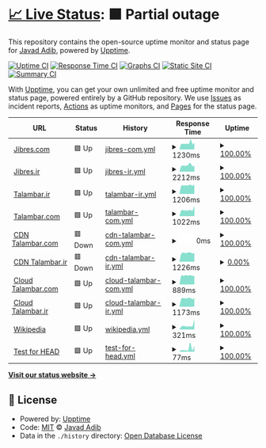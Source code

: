 # [📈 Live Status](https://demo.upptime.js.org): <!--live status--> **🟧 Partial outage**

This repository contains the open-source uptime monitor and status page for [Javad Adib](https://MrAdib.com), powered by [Upptime](https://github.com/upptime/upptime).

[![Uptime CI](https://github.com/MrJavadAdib/upptime/workflows/Uptime%20CI/badge.svg)](https://github.com/MrJavadAdib/upptime/actions?query=workflow%3A%22Uptime+CI%22)
[![Response Time CI](https://github.com/MrJavadAdib/upptime/workflows/Response%20Time%20CI/badge.svg)](https://github.com/MrJavadAdib/upptime/actions?query=workflow%3A%22Response+Time+CI%22)
[![Graphs CI](https://github.com/MrJavadAdib/upptime/workflows/Graphs%20CI/badge.svg)](https://github.com/MrJavadAdib/upptime/actions?query=workflow%3A%22Graphs+CI%22)
[![Static Site CI](https://github.com/MrJavadAdib/upptime/workflows/Static%20Site%20CI/badge.svg)](https://github.com/MrJavadAdib/upptime/actions?query=workflow%3A%22Static+Site+CI%22)
[![Summary CI](https://github.com/MrJavadAdib/upptime/workflows/Summary%20CI/badge.svg)](https://github.com/MrJavadAdib/upptime/actions?query=workflow%3A%22Summary+CI%22)

With [Upptime](https://upptime.js.org), you can get your own unlimited and free uptime monitor and status page, powered entirely by a GitHub repository. We use [Issues](https://github.com/MrJavadAdib/upptime/issues) as incident reports, [Actions](https://github.com/MrJavadAdib/upptime/actions) as uptime monitors, and [Pages](https://demo.upptime.js.org) for the status page.

<!--start: status pages-->
<!-- This summary is generated by Upptime (https://github.com/upptime/upptime) -->
<!-- Do not edit this manually, your changes will be overwritten -->
<!-- prettier-ignore -->
| URL | Status | History | Response Time | Uptime |
| --- | ------ | ------- | ------------- | ------ |
| <img alt="" src="https://favicons.githubusercontent.com/jibres.com" height="13"> [Jibres.com](https://jibres.com) | 🟩 Up | [jibres-com.yml](https://github.com/MrJavadAdib/upptime/commits/HEAD/history/jibres-com.yml) | <details><summary><img alt="Response time graph" src="./graphs/jibres-com/response-time-week.png" height="20"> 1230ms</summary><br><a href="https://demo.upptime.js.org/history/jibres-com"><img alt="Response time 969" src="https://img.shields.io/endpoint?url=https%3A%2F%2Fraw.githubusercontent.com%2FMrJavadAdib%2Fupptime%2FHEAD%2Fapi%2Fjibres-com%2Fresponse-time.json"></a><br><a href="https://demo.upptime.js.org/history/jibres-com"><img alt="24-hour response time 1278" src="https://img.shields.io/endpoint?url=https%3A%2F%2Fraw.githubusercontent.com%2FMrJavadAdib%2Fupptime%2FHEAD%2Fapi%2Fjibres-com%2Fresponse-time-day.json"></a><br><a href="https://demo.upptime.js.org/history/jibres-com"><img alt="7-day response time 1230" src="https://img.shields.io/endpoint?url=https%3A%2F%2Fraw.githubusercontent.com%2FMrJavadAdib%2Fupptime%2FHEAD%2Fapi%2Fjibres-com%2Fresponse-time-week.json"></a><br><a href="https://demo.upptime.js.org/history/jibres-com"><img alt="30-day response time 1119" src="https://img.shields.io/endpoint?url=https%3A%2F%2Fraw.githubusercontent.com%2FMrJavadAdib%2Fupptime%2FHEAD%2Fapi%2Fjibres-com%2Fresponse-time-month.json"></a><br><a href="https://demo.upptime.js.org/history/jibres-com"><img alt="1-year response time 969" src="https://img.shields.io/endpoint?url=https%3A%2F%2Fraw.githubusercontent.com%2FMrJavadAdib%2Fupptime%2FHEAD%2Fapi%2Fjibres-com%2Fresponse-time-year.json"></a></details> | <details><summary><a href="https://demo.upptime.js.org/history/jibres-com">100.00%</a></summary><a href="https://demo.upptime.js.org/history/jibres-com"><img alt="All-time uptime 99.95%" src="https://img.shields.io/endpoint?url=https%3A%2F%2Fraw.githubusercontent.com%2FMrJavadAdib%2Fupptime%2FHEAD%2Fapi%2Fjibres-com%2Fuptime.json"></a><br><a href="https://demo.upptime.js.org/history/jibres-com"><img alt="24-hour uptime 100.00%" src="https://img.shields.io/endpoint?url=https%3A%2F%2Fraw.githubusercontent.com%2FMrJavadAdib%2Fupptime%2FHEAD%2Fapi%2Fjibres-com%2Fuptime-day.json"></a><br><a href="https://demo.upptime.js.org/history/jibres-com"><img alt="7-day uptime 100.00%" src="https://img.shields.io/endpoint?url=https%3A%2F%2Fraw.githubusercontent.com%2FMrJavadAdib%2Fupptime%2FHEAD%2Fapi%2Fjibres-com%2Fuptime-week.json"></a><br><a href="https://demo.upptime.js.org/history/jibres-com"><img alt="30-day uptime 99.91%" src="https://img.shields.io/endpoint?url=https%3A%2F%2Fraw.githubusercontent.com%2FMrJavadAdib%2Fupptime%2FHEAD%2Fapi%2Fjibres-com%2Fuptime-month.json"></a><br><a href="https://demo.upptime.js.org/history/jibres-com"><img alt="1-year uptime 99.95%" src="https://img.shields.io/endpoint?url=https%3A%2F%2Fraw.githubusercontent.com%2FMrJavadAdib%2Fupptime%2FHEAD%2Fapi%2Fjibres-com%2Fuptime-year.json"></a></details>
| <img alt="" src="https://favicons.githubusercontent.com/jibres.ir" height="13"> [Jibres.ir](https://jibres.ir) | 🟩 Up | [jibres-ir.yml](https://github.com/MrJavadAdib/upptime/commits/HEAD/history/jibres-ir.yml) | <details><summary><img alt="Response time graph" src="./graphs/jibres-ir/response-time-week.png" height="20"> 2212ms</summary><br><a href="https://demo.upptime.js.org/history/jibres-ir"><img alt="Response time 1867" src="https://img.shields.io/endpoint?url=https%3A%2F%2Fraw.githubusercontent.com%2FMrJavadAdib%2Fupptime%2FHEAD%2Fapi%2Fjibres-ir%2Fresponse-time.json"></a><br><a href="https://demo.upptime.js.org/history/jibres-ir"><img alt="24-hour response time 2042" src="https://img.shields.io/endpoint?url=https%3A%2F%2Fraw.githubusercontent.com%2FMrJavadAdib%2Fupptime%2FHEAD%2Fapi%2Fjibres-ir%2Fresponse-time-day.json"></a><br><a href="https://demo.upptime.js.org/history/jibres-ir"><img alt="7-day response time 2212" src="https://img.shields.io/endpoint?url=https%3A%2F%2Fraw.githubusercontent.com%2FMrJavadAdib%2Fupptime%2FHEAD%2Fapi%2Fjibres-ir%2Fresponse-time-week.json"></a><br><a href="https://demo.upptime.js.org/history/jibres-ir"><img alt="30-day response time 2022" src="https://img.shields.io/endpoint?url=https%3A%2F%2Fraw.githubusercontent.com%2FMrJavadAdib%2Fupptime%2FHEAD%2Fapi%2Fjibres-ir%2Fresponse-time-month.json"></a><br><a href="https://demo.upptime.js.org/history/jibres-ir"><img alt="1-year response time 1867" src="https://img.shields.io/endpoint?url=https%3A%2F%2Fraw.githubusercontent.com%2FMrJavadAdib%2Fupptime%2FHEAD%2Fapi%2Fjibres-ir%2Fresponse-time-year.json"></a></details> | <details><summary><a href="https://demo.upptime.js.org/history/jibres-ir">100.00%</a></summary><a href="https://demo.upptime.js.org/history/jibres-ir"><img alt="All-time uptime 99.75%" src="https://img.shields.io/endpoint?url=https%3A%2F%2Fraw.githubusercontent.com%2FMrJavadAdib%2Fupptime%2FHEAD%2Fapi%2Fjibres-ir%2Fuptime.json"></a><br><a href="https://demo.upptime.js.org/history/jibres-ir"><img alt="24-hour uptime 100.00%" src="https://img.shields.io/endpoint?url=https%3A%2F%2Fraw.githubusercontent.com%2FMrJavadAdib%2Fupptime%2FHEAD%2Fapi%2Fjibres-ir%2Fuptime-day.json"></a><br><a href="https://demo.upptime.js.org/history/jibres-ir"><img alt="7-day uptime 100.00%" src="https://img.shields.io/endpoint?url=https%3A%2F%2Fraw.githubusercontent.com%2FMrJavadAdib%2Fupptime%2FHEAD%2Fapi%2Fjibres-ir%2Fuptime-week.json"></a><br><a href="https://demo.upptime.js.org/history/jibres-ir"><img alt="30-day uptime 99.86%" src="https://img.shields.io/endpoint?url=https%3A%2F%2Fraw.githubusercontent.com%2FMrJavadAdib%2Fupptime%2FHEAD%2Fapi%2Fjibres-ir%2Fuptime-month.json"></a><br><a href="https://demo.upptime.js.org/history/jibres-ir"><img alt="1-year uptime 99.75%" src="https://img.shields.io/endpoint?url=https%3A%2F%2Fraw.githubusercontent.com%2FMrJavadAdib%2Fupptime%2FHEAD%2Fapi%2Fjibres-ir%2Fuptime-year.json"></a></details>
| <img alt="" src="https://favicons.githubusercontent.com/talambar.ir" height="13"> [Talambar.ir](https://talambar.ir) | 🟩 Up | [talambar-ir.yml](https://github.com/MrJavadAdib/upptime/commits/HEAD/history/talambar-ir.yml) | <details><summary><img alt="Response time graph" src="./graphs/talambar-ir/response-time-week.png" height="20"> 1206ms</summary><br><a href="https://demo.upptime.js.org/history/talambar-ir"><img alt="Response time 1283" src="https://img.shields.io/endpoint?url=https%3A%2F%2Fraw.githubusercontent.com%2FMrJavadAdib%2Fupptime%2FHEAD%2Fapi%2Ftalambar-ir%2Fresponse-time.json"></a><br><a href="https://demo.upptime.js.org/history/talambar-ir"><img alt="24-hour response time 1282" src="https://img.shields.io/endpoint?url=https%3A%2F%2Fraw.githubusercontent.com%2FMrJavadAdib%2Fupptime%2FHEAD%2Fapi%2Ftalambar-ir%2Fresponse-time-day.json"></a><br><a href="https://demo.upptime.js.org/history/talambar-ir"><img alt="7-day response time 1206" src="https://img.shields.io/endpoint?url=https%3A%2F%2Fraw.githubusercontent.com%2FMrJavadAdib%2Fupptime%2FHEAD%2Fapi%2Ftalambar-ir%2Fresponse-time-week.json"></a><br><a href="https://demo.upptime.js.org/history/talambar-ir"><img alt="30-day response time 1310" src="https://img.shields.io/endpoint?url=https%3A%2F%2Fraw.githubusercontent.com%2FMrJavadAdib%2Fupptime%2FHEAD%2Fapi%2Ftalambar-ir%2Fresponse-time-month.json"></a><br><a href="https://demo.upptime.js.org/history/talambar-ir"><img alt="1-year response time 1283" src="https://img.shields.io/endpoint?url=https%3A%2F%2Fraw.githubusercontent.com%2FMrJavadAdib%2Fupptime%2FHEAD%2Fapi%2Ftalambar-ir%2Fresponse-time-year.json"></a></details> | <details><summary><a href="https://demo.upptime.js.org/history/talambar-ir">100.00%</a></summary><a href="https://demo.upptime.js.org/history/talambar-ir"><img alt="All-time uptime 99.79%" src="https://img.shields.io/endpoint?url=https%3A%2F%2Fraw.githubusercontent.com%2FMrJavadAdib%2Fupptime%2FHEAD%2Fapi%2Ftalambar-ir%2Fuptime.json"></a><br><a href="https://demo.upptime.js.org/history/talambar-ir"><img alt="24-hour uptime 100.00%" src="https://img.shields.io/endpoint?url=https%3A%2F%2Fraw.githubusercontent.com%2FMrJavadAdib%2Fupptime%2FHEAD%2Fapi%2Ftalambar-ir%2Fuptime-day.json"></a><br><a href="https://demo.upptime.js.org/history/talambar-ir"><img alt="7-day uptime 100.00%" src="https://img.shields.io/endpoint?url=https%3A%2F%2Fraw.githubusercontent.com%2FMrJavadAdib%2Fupptime%2FHEAD%2Fapi%2Ftalambar-ir%2Fuptime-week.json"></a><br><a href="https://demo.upptime.js.org/history/talambar-ir"><img alt="30-day uptime 99.87%" src="https://img.shields.io/endpoint?url=https%3A%2F%2Fraw.githubusercontent.com%2FMrJavadAdib%2Fupptime%2FHEAD%2Fapi%2Ftalambar-ir%2Fuptime-month.json"></a><br><a href="https://demo.upptime.js.org/history/talambar-ir"><img alt="1-year uptime 99.79%" src="https://img.shields.io/endpoint?url=https%3A%2F%2Fraw.githubusercontent.com%2FMrJavadAdib%2Fupptime%2FHEAD%2Fapi%2Ftalambar-ir%2Fuptime-year.json"></a></details>
| <img alt="" src="https://favicons.githubusercontent.com/talambar.com" height="13"> [Talambar.com](https://talambar.com) | 🟩 Up | [talambar-com.yml](https://github.com/MrJavadAdib/upptime/commits/HEAD/history/talambar-com.yml) | <details><summary><img alt="Response time graph" src="./graphs/talambar-com/response-time-week.png" height="20"> 1022ms</summary><br><a href="https://demo.upptime.js.org/history/talambar-com"><img alt="Response time 804" src="https://img.shields.io/endpoint?url=https%3A%2F%2Fraw.githubusercontent.com%2FMrJavadAdib%2Fupptime%2FHEAD%2Fapi%2Ftalambar-com%2Fresponse-time.json"></a><br><a href="https://demo.upptime.js.org/history/talambar-com"><img alt="24-hour response time 1580" src="https://img.shields.io/endpoint?url=https%3A%2F%2Fraw.githubusercontent.com%2FMrJavadAdib%2Fupptime%2FHEAD%2Fapi%2Ftalambar-com%2Fresponse-time-day.json"></a><br><a href="https://demo.upptime.js.org/history/talambar-com"><img alt="7-day response time 1022" src="https://img.shields.io/endpoint?url=https%3A%2F%2Fraw.githubusercontent.com%2FMrJavadAdib%2Fupptime%2FHEAD%2Fapi%2Ftalambar-com%2Fresponse-time-week.json"></a><br><a href="https://demo.upptime.js.org/history/talambar-com"><img alt="30-day response time 947" src="https://img.shields.io/endpoint?url=https%3A%2F%2Fraw.githubusercontent.com%2FMrJavadAdib%2Fupptime%2FHEAD%2Fapi%2Ftalambar-com%2Fresponse-time-month.json"></a><br><a href="https://demo.upptime.js.org/history/talambar-com"><img alt="1-year response time 804" src="https://img.shields.io/endpoint?url=https%3A%2F%2Fraw.githubusercontent.com%2FMrJavadAdib%2Fupptime%2FHEAD%2Fapi%2Ftalambar-com%2Fresponse-time-year.json"></a></details> | <details><summary><a href="https://demo.upptime.js.org/history/talambar-com">100.00%</a></summary><a href="https://demo.upptime.js.org/history/talambar-com"><img alt="All-time uptime 99.97%" src="https://img.shields.io/endpoint?url=https%3A%2F%2Fraw.githubusercontent.com%2FMrJavadAdib%2Fupptime%2FHEAD%2Fapi%2Ftalambar-com%2Fuptime.json"></a><br><a href="https://demo.upptime.js.org/history/talambar-com"><img alt="24-hour uptime 100.00%" src="https://img.shields.io/endpoint?url=https%3A%2F%2Fraw.githubusercontent.com%2FMrJavadAdib%2Fupptime%2FHEAD%2Fapi%2Ftalambar-com%2Fuptime-day.json"></a><br><a href="https://demo.upptime.js.org/history/talambar-com"><img alt="7-day uptime 100.00%" src="https://img.shields.io/endpoint?url=https%3A%2F%2Fraw.githubusercontent.com%2FMrJavadAdib%2Fupptime%2FHEAD%2Fapi%2Ftalambar-com%2Fuptime-week.json"></a><br><a href="https://demo.upptime.js.org/history/talambar-com"><img alt="30-day uptime 99.92%" src="https://img.shields.io/endpoint?url=https%3A%2F%2Fraw.githubusercontent.com%2FMrJavadAdib%2Fupptime%2FHEAD%2Fapi%2Ftalambar-com%2Fuptime-month.json"></a><br><a href="https://demo.upptime.js.org/history/talambar-com"><img alt="1-year uptime 99.97%" src="https://img.shields.io/endpoint?url=https%3A%2F%2Fraw.githubusercontent.com%2FMrJavadAdib%2Fupptime%2FHEAD%2Fapi%2Ftalambar-com%2Fuptime-year.json"></a></details>
| <img alt="" src="https://favicons.githubusercontent.com/cdn.talambar.com" height="13"> [CDN Talambar.com](https://cdn.talambar.com) | 🟥 Down | [cdn-talambar-com.yml](https://github.com/MrJavadAdib/upptime/commits/HEAD/history/cdn-talambar-com.yml) | <details><summary><img alt="Response time graph" src="./graphs/cdn-talambar-com/response-time-week.png" height="20"> 0ms</summary><br><a href="https://demo.upptime.js.org/history/cdn-talambar-com"><img alt="Response time 566" src="https://img.shields.io/endpoint?url=https%3A%2F%2Fraw.githubusercontent.com%2FMrJavadAdib%2Fupptime%2FHEAD%2Fapi%2Fcdn-talambar-com%2Fresponse-time.json"></a><br><a href="https://demo.upptime.js.org/history/cdn-talambar-com"><img alt="24-hour response time 0" src="https://img.shields.io/endpoint?url=https%3A%2F%2Fraw.githubusercontent.com%2FMrJavadAdib%2Fupptime%2FHEAD%2Fapi%2Fcdn-talambar-com%2Fresponse-time-day.json"></a><br><a href="https://demo.upptime.js.org/history/cdn-talambar-com"><img alt="7-day response time 0" src="https://img.shields.io/endpoint?url=https%3A%2F%2Fraw.githubusercontent.com%2FMrJavadAdib%2Fupptime%2FHEAD%2Fapi%2Fcdn-talambar-com%2Fresponse-time-week.json"></a><br><a href="https://demo.upptime.js.org/history/cdn-talambar-com"><img alt="30-day response time 0" src="https://img.shields.io/endpoint?url=https%3A%2F%2Fraw.githubusercontent.com%2FMrJavadAdib%2Fupptime%2FHEAD%2Fapi%2Fcdn-talambar-com%2Fresponse-time-month.json"></a><br><a href="https://demo.upptime.js.org/history/cdn-talambar-com"><img alt="1-year response time 566" src="https://img.shields.io/endpoint?url=https%3A%2F%2Fraw.githubusercontent.com%2FMrJavadAdib%2Fupptime%2FHEAD%2Fapi%2Fcdn-talambar-com%2Fresponse-time-year.json"></a></details> | <details><summary><a href="https://demo.upptime.js.org/history/cdn-talambar-com">100.00%</a></summary><a href="https://demo.upptime.js.org/history/cdn-talambar-com"><img alt="All-time uptime 100.00%" src="https://img.shields.io/endpoint?url=https%3A%2F%2Fraw.githubusercontent.com%2FMrJavadAdib%2Fupptime%2FHEAD%2Fapi%2Fcdn-talambar-com%2Fuptime.json"></a><br><a href="https://demo.upptime.js.org/history/cdn-talambar-com"><img alt="24-hour uptime 100.00%" src="https://img.shields.io/endpoint?url=https%3A%2F%2Fraw.githubusercontent.com%2FMrJavadAdib%2Fupptime%2FHEAD%2Fapi%2Fcdn-talambar-com%2Fuptime-day.json"></a><br><a href="https://demo.upptime.js.org/history/cdn-talambar-com"><img alt="7-day uptime 100.00%" src="https://img.shields.io/endpoint?url=https%3A%2F%2Fraw.githubusercontent.com%2FMrJavadAdib%2Fupptime%2FHEAD%2Fapi%2Fcdn-talambar-com%2Fuptime-week.json"></a><br><a href="https://demo.upptime.js.org/history/cdn-talambar-com"><img alt="30-day uptime 100.00%" src="https://img.shields.io/endpoint?url=https%3A%2F%2Fraw.githubusercontent.com%2FMrJavadAdib%2Fupptime%2FHEAD%2Fapi%2Fcdn-talambar-com%2Fuptime-month.json"></a><br><a href="https://demo.upptime.js.org/history/cdn-talambar-com"><img alt="1-year uptime 100.00%" src="https://img.shields.io/endpoint?url=https%3A%2F%2Fraw.githubusercontent.com%2FMrJavadAdib%2Fupptime%2FHEAD%2Fapi%2Fcdn-talambar-com%2Fuptime-year.json"></a></details>
| <img alt="" src="https://favicons.githubusercontent.com/cdn.talambar.ir" height="13"> [CDN Talambar.ir](https://cdn.talambar.ir) | 🟥 Down | [cdn-talambar-ir.yml](https://github.com/MrJavadAdib/upptime/commits/HEAD/history/cdn-talambar-ir.yml) | <details><summary><img alt="Response time graph" src="./graphs/cdn-talambar-ir/response-time-week.png" height="20"> 1226ms</summary><br><a href="https://demo.upptime.js.org/history/cdn-talambar-ir"><img alt="Response time 1208" src="https://img.shields.io/endpoint?url=https%3A%2F%2Fraw.githubusercontent.com%2FMrJavadAdib%2Fupptime%2FHEAD%2Fapi%2Fcdn-talambar-ir%2Fresponse-time.json"></a><br><a href="https://demo.upptime.js.org/history/cdn-talambar-ir"><img alt="24-hour response time 1202" src="https://img.shields.io/endpoint?url=https%3A%2F%2Fraw.githubusercontent.com%2FMrJavadAdib%2Fupptime%2FHEAD%2Fapi%2Fcdn-talambar-ir%2Fresponse-time-day.json"></a><br><a href="https://demo.upptime.js.org/history/cdn-talambar-ir"><img alt="7-day response time 1226" src="https://img.shields.io/endpoint?url=https%3A%2F%2Fraw.githubusercontent.com%2FMrJavadAdib%2Fupptime%2FHEAD%2Fapi%2Fcdn-talambar-ir%2Fresponse-time-week.json"></a><br><a href="https://demo.upptime.js.org/history/cdn-talambar-ir"><img alt="30-day response time 1227" src="https://img.shields.io/endpoint?url=https%3A%2F%2Fraw.githubusercontent.com%2FMrJavadAdib%2Fupptime%2FHEAD%2Fapi%2Fcdn-talambar-ir%2Fresponse-time-month.json"></a><br><a href="https://demo.upptime.js.org/history/cdn-talambar-ir"><img alt="1-year response time 1208" src="https://img.shields.io/endpoint?url=https%3A%2F%2Fraw.githubusercontent.com%2FMrJavadAdib%2Fupptime%2FHEAD%2Fapi%2Fcdn-talambar-ir%2Fresponse-time-year.json"></a></details> | <details><summary><a href="https://demo.upptime.js.org/history/cdn-talambar-ir">0.00%</a></summary><a href="https://demo.upptime.js.org/history/cdn-talambar-ir"><img alt="All-time uptime 18.59%" src="https://img.shields.io/endpoint?url=https%3A%2F%2Fraw.githubusercontent.com%2FMrJavadAdib%2Fupptime%2FHEAD%2Fapi%2Fcdn-talambar-ir%2Fuptime.json"></a><br><a href="https://demo.upptime.js.org/history/cdn-talambar-ir"><img alt="24-hour uptime 0.00%" src="https://img.shields.io/endpoint?url=https%3A%2F%2Fraw.githubusercontent.com%2FMrJavadAdib%2Fupptime%2FHEAD%2Fapi%2Fcdn-talambar-ir%2Fuptime-day.json"></a><br><a href="https://demo.upptime.js.org/history/cdn-talambar-ir"><img alt="7-day uptime 0.00%" src="https://img.shields.io/endpoint?url=https%3A%2F%2Fraw.githubusercontent.com%2FMrJavadAdib%2Fupptime%2FHEAD%2Fapi%2Fcdn-talambar-ir%2Fuptime-week.json"></a><br><a href="https://demo.upptime.js.org/history/cdn-talambar-ir"><img alt="30-day uptime 0.00%" src="https://img.shields.io/endpoint?url=https%3A%2F%2Fraw.githubusercontent.com%2FMrJavadAdib%2Fupptime%2FHEAD%2Fapi%2Fcdn-talambar-ir%2Fuptime-month.json"></a><br><a href="https://demo.upptime.js.org/history/cdn-talambar-ir"><img alt="1-year uptime 18.59%" src="https://img.shields.io/endpoint?url=https%3A%2F%2Fraw.githubusercontent.com%2FMrJavadAdib%2Fupptime%2FHEAD%2Fapi%2Fcdn-talambar-ir%2Fuptime-year.json"></a></details>
| <img alt="" src="https://favicons.githubusercontent.com/cloud.talambar.com" height="13"> [Cloud Talambar.com](https://cloud.talambar.com) | 🟩 Up | [cloud-talambar-com.yml](https://github.com/MrJavadAdib/upptime/commits/HEAD/history/cloud-talambar-com.yml) | <details><summary><img alt="Response time graph" src="./graphs/cloud-talambar-com/response-time-week.png" height="20"> 889ms</summary><br><a href="https://demo.upptime.js.org/history/cloud-talambar-com"><img alt="Response time 878" src="https://img.shields.io/endpoint?url=https%3A%2F%2Fraw.githubusercontent.com%2FMrJavadAdib%2Fupptime%2FHEAD%2Fapi%2Fcloud-talambar-com%2Fresponse-time.json"></a><br><a href="https://demo.upptime.js.org/history/cloud-talambar-com"><img alt="24-hour response time 825" src="https://img.shields.io/endpoint?url=https%3A%2F%2Fraw.githubusercontent.com%2FMrJavadAdib%2Fupptime%2FHEAD%2Fapi%2Fcloud-talambar-com%2Fresponse-time-day.json"></a><br><a href="https://demo.upptime.js.org/history/cloud-talambar-com"><img alt="7-day response time 889" src="https://img.shields.io/endpoint?url=https%3A%2F%2Fraw.githubusercontent.com%2FMrJavadAdib%2Fupptime%2FHEAD%2Fapi%2Fcloud-talambar-com%2Fresponse-time-week.json"></a><br><a href="https://demo.upptime.js.org/history/cloud-talambar-com"><img alt="30-day response time 905" src="https://img.shields.io/endpoint?url=https%3A%2F%2Fraw.githubusercontent.com%2FMrJavadAdib%2Fupptime%2FHEAD%2Fapi%2Fcloud-talambar-com%2Fresponse-time-month.json"></a><br><a href="https://demo.upptime.js.org/history/cloud-talambar-com"><img alt="1-year response time 878" src="https://img.shields.io/endpoint?url=https%3A%2F%2Fraw.githubusercontent.com%2FMrJavadAdib%2Fupptime%2FHEAD%2Fapi%2Fcloud-talambar-com%2Fresponse-time-year.json"></a></details> | <details><summary><a href="https://demo.upptime.js.org/history/cloud-talambar-com">100.00%</a></summary><a href="https://demo.upptime.js.org/history/cloud-talambar-com"><img alt="All-time uptime 99.93%" src="https://img.shields.io/endpoint?url=https%3A%2F%2Fraw.githubusercontent.com%2FMrJavadAdib%2Fupptime%2FHEAD%2Fapi%2Fcloud-talambar-com%2Fuptime.json"></a><br><a href="https://demo.upptime.js.org/history/cloud-talambar-com"><img alt="24-hour uptime 100.00%" src="https://img.shields.io/endpoint?url=https%3A%2F%2Fraw.githubusercontent.com%2FMrJavadAdib%2Fupptime%2FHEAD%2Fapi%2Fcloud-talambar-com%2Fuptime-day.json"></a><br><a href="https://demo.upptime.js.org/history/cloud-talambar-com"><img alt="7-day uptime 100.00%" src="https://img.shields.io/endpoint?url=https%3A%2F%2Fraw.githubusercontent.com%2FMrJavadAdib%2Fupptime%2FHEAD%2Fapi%2Fcloud-talambar-com%2Fuptime-week.json"></a><br><a href="https://demo.upptime.js.org/history/cloud-talambar-com"><img alt="30-day uptime 99.92%" src="https://img.shields.io/endpoint?url=https%3A%2F%2Fraw.githubusercontent.com%2FMrJavadAdib%2Fupptime%2FHEAD%2Fapi%2Fcloud-talambar-com%2Fuptime-month.json"></a><br><a href="https://demo.upptime.js.org/history/cloud-talambar-com"><img alt="1-year uptime 99.93%" src="https://img.shields.io/endpoint?url=https%3A%2F%2Fraw.githubusercontent.com%2FMrJavadAdib%2Fupptime%2FHEAD%2Fapi%2Fcloud-talambar-com%2Fuptime-year.json"></a></details>
| <img alt="" src="https://favicons.githubusercontent.com/cloud.talambar.ir" height="13"> [Cloud Talambar.ir](https://cloud.talambar.ir) | 🟩 Up | [cloud-talambar-ir.yml](https://github.com/MrJavadAdib/upptime/commits/HEAD/history/cloud-talambar-ir.yml) | <details><summary><img alt="Response time graph" src="./graphs/cloud-talambar-ir/response-time-week.png" height="20"> 1173ms</summary><br><a href="https://demo.upptime.js.org/history/cloud-talambar-ir"><img alt="Response time 1248" src="https://img.shields.io/endpoint?url=https%3A%2F%2Fraw.githubusercontent.com%2FMrJavadAdib%2Fupptime%2FHEAD%2Fapi%2Fcloud-talambar-ir%2Fresponse-time.json"></a><br><a href="https://demo.upptime.js.org/history/cloud-talambar-ir"><img alt="24-hour response time 1195" src="https://img.shields.io/endpoint?url=https%3A%2F%2Fraw.githubusercontent.com%2FMrJavadAdib%2Fupptime%2FHEAD%2Fapi%2Fcloud-talambar-ir%2Fresponse-time-day.json"></a><br><a href="https://demo.upptime.js.org/history/cloud-talambar-ir"><img alt="7-day response time 1173" src="https://img.shields.io/endpoint?url=https%3A%2F%2Fraw.githubusercontent.com%2FMrJavadAdib%2Fupptime%2FHEAD%2Fapi%2Fcloud-talambar-ir%2Fresponse-time-week.json"></a><br><a href="https://demo.upptime.js.org/history/cloud-talambar-ir"><img alt="30-day response time 1225" src="https://img.shields.io/endpoint?url=https%3A%2F%2Fraw.githubusercontent.com%2FMrJavadAdib%2Fupptime%2FHEAD%2Fapi%2Fcloud-talambar-ir%2Fresponse-time-month.json"></a><br><a href="https://demo.upptime.js.org/history/cloud-talambar-ir"><img alt="1-year response time 1248" src="https://img.shields.io/endpoint?url=https%3A%2F%2Fraw.githubusercontent.com%2FMrJavadAdib%2Fupptime%2FHEAD%2Fapi%2Fcloud-talambar-ir%2Fresponse-time-year.json"></a></details> | <details><summary><a href="https://demo.upptime.js.org/history/cloud-talambar-ir">100.00%</a></summary><a href="https://demo.upptime.js.org/history/cloud-talambar-ir"><img alt="All-time uptime 99.91%" src="https://img.shields.io/endpoint?url=https%3A%2F%2Fraw.githubusercontent.com%2FMrJavadAdib%2Fupptime%2FHEAD%2Fapi%2Fcloud-talambar-ir%2Fuptime.json"></a><br><a href="https://demo.upptime.js.org/history/cloud-talambar-ir"><img alt="24-hour uptime 100.00%" src="https://img.shields.io/endpoint?url=https%3A%2F%2Fraw.githubusercontent.com%2FMrJavadAdib%2Fupptime%2FHEAD%2Fapi%2Fcloud-talambar-ir%2Fuptime-day.json"></a><br><a href="https://demo.upptime.js.org/history/cloud-talambar-ir"><img alt="7-day uptime 100.00%" src="https://img.shields.io/endpoint?url=https%3A%2F%2Fraw.githubusercontent.com%2FMrJavadAdib%2Fupptime%2FHEAD%2Fapi%2Fcloud-talambar-ir%2Fuptime-week.json"></a><br><a href="https://demo.upptime.js.org/history/cloud-talambar-ir"><img alt="30-day uptime 99.89%" src="https://img.shields.io/endpoint?url=https%3A%2F%2Fraw.githubusercontent.com%2FMrJavadAdib%2Fupptime%2FHEAD%2Fapi%2Fcloud-talambar-ir%2Fuptime-month.json"></a><br><a href="https://demo.upptime.js.org/history/cloud-talambar-ir"><img alt="1-year uptime 99.91%" src="https://img.shields.io/endpoint?url=https%3A%2F%2Fraw.githubusercontent.com%2FMrJavadAdib%2Fupptime%2FHEAD%2Fapi%2Fcloud-talambar-ir%2Fuptime-year.json"></a></details>
| <img alt="" src="https://favicons.githubusercontent.com/en.wikipedia.org" height="13"> [Wikipedia](https://en.wikipedia.org) | 🟩 Up | [wikipedia.yml](https://github.com/MrJavadAdib/upptime/commits/HEAD/history/wikipedia.yml) | <details><summary><img alt="Response time graph" src="./graphs/wikipedia/response-time-week.png" height="20"> 321ms</summary><br><a href="https://demo.upptime.js.org/history/wikipedia"><img alt="Response time 186" src="https://img.shields.io/endpoint?url=https%3A%2F%2Fraw.githubusercontent.com%2FMrJavadAdib%2Fupptime%2FHEAD%2Fapi%2Fwikipedia%2Fresponse-time.json"></a><br><a href="https://demo.upptime.js.org/history/wikipedia"><img alt="24-hour response time 787" src="https://img.shields.io/endpoint?url=https%3A%2F%2Fraw.githubusercontent.com%2FMrJavadAdib%2Fupptime%2FHEAD%2Fapi%2Fwikipedia%2Fresponse-time-day.json"></a><br><a href="https://demo.upptime.js.org/history/wikipedia"><img alt="7-day response time 321" src="https://img.shields.io/endpoint?url=https%3A%2F%2Fraw.githubusercontent.com%2FMrJavadAdib%2Fupptime%2FHEAD%2Fapi%2Fwikipedia%2Fresponse-time-week.json"></a><br><a href="https://demo.upptime.js.org/history/wikipedia"><img alt="30-day response time 244" src="https://img.shields.io/endpoint?url=https%3A%2F%2Fraw.githubusercontent.com%2FMrJavadAdib%2Fupptime%2FHEAD%2Fapi%2Fwikipedia%2Fresponse-time-month.json"></a><br><a href="https://demo.upptime.js.org/history/wikipedia"><img alt="1-year response time 186" src="https://img.shields.io/endpoint?url=https%3A%2F%2Fraw.githubusercontent.com%2FMrJavadAdib%2Fupptime%2FHEAD%2Fapi%2Fwikipedia%2Fresponse-time-year.json"></a></details> | <details><summary><a href="https://demo.upptime.js.org/history/wikipedia">100.00%</a></summary><a href="https://demo.upptime.js.org/history/wikipedia"><img alt="All-time uptime 100.00%" src="https://img.shields.io/endpoint?url=https%3A%2F%2Fraw.githubusercontent.com%2FMrJavadAdib%2Fupptime%2FHEAD%2Fapi%2Fwikipedia%2Fuptime.json"></a><br><a href="https://demo.upptime.js.org/history/wikipedia"><img alt="24-hour uptime 100.00%" src="https://img.shields.io/endpoint?url=https%3A%2F%2Fraw.githubusercontent.com%2FMrJavadAdib%2Fupptime%2FHEAD%2Fapi%2Fwikipedia%2Fuptime-day.json"></a><br><a href="https://demo.upptime.js.org/history/wikipedia"><img alt="7-day uptime 100.00%" src="https://img.shields.io/endpoint?url=https%3A%2F%2Fraw.githubusercontent.com%2FMrJavadAdib%2Fupptime%2FHEAD%2Fapi%2Fwikipedia%2Fuptime-week.json"></a><br><a href="https://demo.upptime.js.org/history/wikipedia"><img alt="30-day uptime 100.00%" src="https://img.shields.io/endpoint?url=https%3A%2F%2Fraw.githubusercontent.com%2FMrJavadAdib%2Fupptime%2FHEAD%2Fapi%2Fwikipedia%2Fuptime-month.json"></a><br><a href="https://demo.upptime.js.org/history/wikipedia"><img alt="1-year uptime 100.00%" src="https://img.shields.io/endpoint?url=https%3A%2F%2Fraw.githubusercontent.com%2FMrJavadAdib%2Fupptime%2FHEAD%2Fapi%2Fwikipedia%2Fuptime-year.json"></a></details>
| <img alt="" src="https://favicons.githubusercontent.com/www.google.com" height="13"> [Test for HEAD](https://www.google.com) | 🟩 Up | [test-for-head.yml](https://github.com/MrJavadAdib/upptime/commits/HEAD/history/test-for-head.yml) | <details><summary><img alt="Response time graph" src="./graphs/test-for-head/response-time-week.png" height="20"> 77ms</summary><br><a href="https://demo.upptime.js.org/history/test-for-head"><img alt="Response time 51" src="https://img.shields.io/endpoint?url=https%3A%2F%2Fraw.githubusercontent.com%2FMrJavadAdib%2Fupptime%2FHEAD%2Fapi%2Ftest-for-head%2Fresponse-time.json"></a><br><a href="https://demo.upptime.js.org/history/test-for-head"><img alt="24-hour response time 139" src="https://img.shields.io/endpoint?url=https%3A%2F%2Fraw.githubusercontent.com%2FMrJavadAdib%2Fupptime%2FHEAD%2Fapi%2Ftest-for-head%2Fresponse-time-day.json"></a><br><a href="https://demo.upptime.js.org/history/test-for-head"><img alt="7-day response time 77" src="https://img.shields.io/endpoint?url=https%3A%2F%2Fraw.githubusercontent.com%2FMrJavadAdib%2Fupptime%2FHEAD%2Fapi%2Ftest-for-head%2Fresponse-time-week.json"></a><br><a href="https://demo.upptime.js.org/history/test-for-head"><img alt="30-day response time 56" src="https://img.shields.io/endpoint?url=https%3A%2F%2Fraw.githubusercontent.com%2FMrJavadAdib%2Fupptime%2FHEAD%2Fapi%2Ftest-for-head%2Fresponse-time-month.json"></a><br><a href="https://demo.upptime.js.org/history/test-for-head"><img alt="1-year response time 51" src="https://img.shields.io/endpoint?url=https%3A%2F%2Fraw.githubusercontent.com%2FMrJavadAdib%2Fupptime%2FHEAD%2Fapi%2Ftest-for-head%2Fresponse-time-year.json"></a></details> | <details><summary><a href="https://demo.upptime.js.org/history/test-for-head">100.00%</a></summary><a href="https://demo.upptime.js.org/history/test-for-head"><img alt="All-time uptime 100.00%" src="https://img.shields.io/endpoint?url=https%3A%2F%2Fraw.githubusercontent.com%2FMrJavadAdib%2Fupptime%2FHEAD%2Fapi%2Ftest-for-head%2Fuptime.json"></a><br><a href="https://demo.upptime.js.org/history/test-for-head"><img alt="24-hour uptime 100.00%" src="https://img.shields.io/endpoint?url=https%3A%2F%2Fraw.githubusercontent.com%2FMrJavadAdib%2Fupptime%2FHEAD%2Fapi%2Ftest-for-head%2Fuptime-day.json"></a><br><a href="https://demo.upptime.js.org/history/test-for-head"><img alt="7-day uptime 100.00%" src="https://img.shields.io/endpoint?url=https%3A%2F%2Fraw.githubusercontent.com%2FMrJavadAdib%2Fupptime%2FHEAD%2Fapi%2Ftest-for-head%2Fuptime-week.json"></a><br><a href="https://demo.upptime.js.org/history/test-for-head"><img alt="30-day uptime 100.00%" src="https://img.shields.io/endpoint?url=https%3A%2F%2Fraw.githubusercontent.com%2FMrJavadAdib%2Fupptime%2FHEAD%2Fapi%2Ftest-for-head%2Fuptime-month.json"></a><br><a href="https://demo.upptime.js.org/history/test-for-head"><img alt="1-year uptime 100.00%" src="https://img.shields.io/endpoint?url=https%3A%2F%2Fraw.githubusercontent.com%2FMrJavadAdib%2Fupptime%2FHEAD%2Fapi%2Ftest-for-head%2Fuptime-year.json"></a></details>

<!--end: status pages-->

[**Visit our status website →**](https://demo.upptime.js.org)

## 📄 License

- Powered by: [Upptime](https://github.com/upptime/upptime)
- Code: [MIT](./LICENSE) © [Javad Adib](https://MrAdib.com)
- Data in the `./history` directory: [Open Database License](https://opendatacommons.org/licenses/odbl/1-0/)
